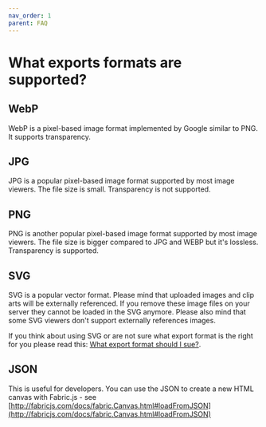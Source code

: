 ```yaml
---
nav_order: 1
parent: FAQ
---
```


# What exports formats are supported?

## WebP
WebP is a pixel-based image format implemented by Google similar to PNG. It supports transparency.

## JPG
JPG is a popular pixel-based image format supported by most image viewers. The file size is small. Transparency is not supported.   

## PNG
PNG is another popular pixel-based image format supported by most image viewers. The file size is bigger compared to JPG and WEBP but it's lossless. Transparency is supported.

## SVG
SVG is a popular vector format. Please mind that uploaded images and clip arts will be externally referenced. If you remove these image files on your server they cannot be loaded in the SVG anymore.
Please also mind that some SVG viewers don't support externally references images.

If you think about using SVG or are not sure what export format is the right for you please read this:
[What export format should I sue?](/faq/what-export-format.html).

## JSON
This is useful for developers. You can use the JSON to create a new HTML canvas with Fabric.js - see 
[http://fabricjs.com/docs/fabric.Canvas.html#loadFromJSON](http://fabricjs.com/docs/fabric.Canvas.html#loadFromJSON)
